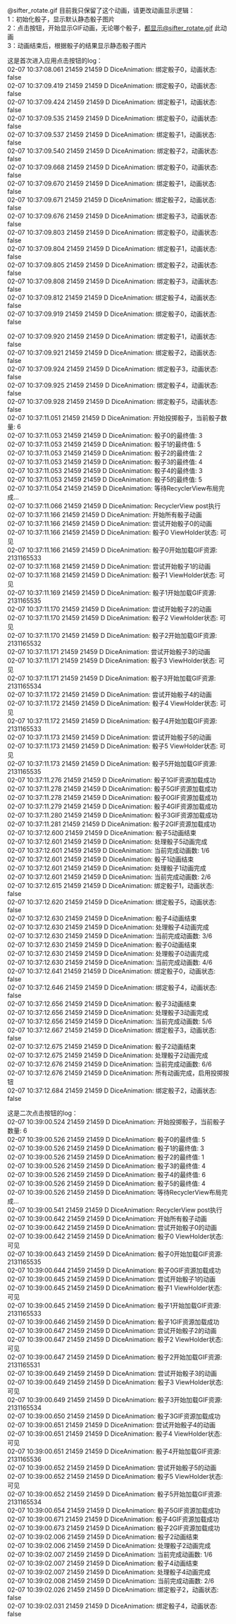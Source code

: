 
  
@sifter_rotate.gif 目前我只保留了这个动画，请更改动画显示逻辑：  
1：初始化骰子，显示默认静态骰子图片  
2：点击按钮，开始显示GIF动画，无论哪个骰子，都显示@sifter_rotate.gif 此动画  
3：动画结束后，根据骰子的结果显示静态骰子图片

这是首次进入应用点击按钮的log：  
02-07 10:37:08.061 21459 21459 D DiceAnimation: 绑定骰子0，动画状态: false  
02-07 10:37:09.419 21459 21459 D DiceAnimation: 绑定骰子0，动画状态: false  
02-07 10:37:09.424 21459 21459 D DiceAnimation: 绑定骰子1，动画状态: false  
02-07 10:37:09.535 21459 21459 D DiceAnimation: 绑定骰子0，动画状态: false  
02-07 10:37:09.537 21459 21459 D DiceAnimation: 绑定骰子1，动画状态: false  
02-07 10:37:09.540 21459 21459 D DiceAnimation: 绑定骰子2，动画状态: false  
02-07 10:37:09.668 21459 21459 D DiceAnimation: 绑定骰子0，动画状态: false  
02-07 10:37:09.670 21459 21459 D DiceAnimation: 绑定骰子1，动画状态: false  
02-07 10:37:09.671 21459 21459 D DiceAnimation: 绑定骰子2，动画状态: false  
02-07 10:37:09.676 21459 21459 D DiceAnimation: 绑定骰子3，动画状态: false  
02-07 10:37:09.803 21459 21459 D DiceAnimation: 绑定骰子0，动画状态: false  
02-07 10:37:09.804 21459 21459 D DiceAnimation: 绑定骰子1，动画状态: false  
02-07 10:37:09.805 21459 21459 D DiceAnimation: 绑定骰子2，动画状态: false  
02-07 10:37:09.808 21459 21459 D DiceAnimation: 绑定骰子3，动画状态: false  
02-07 10:37:09.812 21459 21459 D DiceAnimation: 绑定骰子4，动画状态: false  
02-07 10:37:09.919 21459 21459 D DiceAnimation: 绑定骰子0，动画状态: false  

02-07 10:37:09.920 21459 21459 D DiceAnimation: 绑定骰子1，动画状态: false  
02-07 10:37:09.921 21459 21459 D DiceAnimation: 绑定骰子2，动画状态: false  
02-07 10:37:09.924 21459 21459 D DiceAnimation: 绑定骰子3，动画状态: false  
02-07 10:37:09.925 21459 21459 D DiceAnimation: 绑定骰子4，动画状态: false  
02-07 10:37:09.928 21459 21459 D DiceAnimation: 绑定骰子5，动画状态: false  
02-07 10:37:11.051 21459 21459 D DiceAnimation: 开始投掷骰子，当前骰子数量: 6  
02-07 10:37:11.053 21459 21459 D DiceAnimation: 骰子0的最终值: 3  
02-07 10:37:11.053 21459 21459 D DiceAnimation: 骰子1的最终值: 5  
02-07 10:37:11.053 21459 21459 D DiceAnimation: 骰子2的最终值: 2  
02-07 10:37:11.053 21459 21459 D DiceAnimation: 骰子3的最终值: 4  
02-07 10:37:11.053 21459 21459 D DiceAnimation: 骰子4的最终值: 3  
02-07 10:37:11.053 21459 21459 D DiceAnimation: 骰子5的最终值: 5  
02-07 10:37:11.054 21459 21459 D DiceAnimation: 等待RecyclerView布局完成...  
02-07 10:37:11.066 21459 21459 D DiceAnimation: RecyclerView post执行  
02-07 10:37:11.166 21459 21459 D DiceAnimation: 开始所有骰子动画  
02-07 10:37:11.166 21459 21459 D DiceAnimation: 尝试开始骰子0的动画  
02-07 10:37:11.166 21459 21459 D DiceAnimation: 骰子0 ViewHolder状态: 可见  
02-07 10:37:11.166 21459 21459 D DiceAnimation: 骰子0开始加载GIF资源: 2131165533  
02-07 10:37:11.168 21459 21459 D DiceAnimation: 尝试开始骰子1的动画  
02-07 10:37:11.168 21459 21459 D DiceAnimation: 骰子1 ViewHolder状态: 可见  
02-07 10:37:11.169 21459 21459 D DiceAnimation: 骰子1开始加载GIF资源: 2131165535  
02-07 10:37:11.170 21459 21459 D DiceAnimation: 尝试开始骰子2的动画  
02-07 10:37:11.170 21459 21459 D DiceAnimation: 骰子2 ViewHolder状态: 可见  
02-07 10:37:11.170 21459 21459 D DiceAnimation: 骰子2开始加载GIF资源: 2131165532  
02-07 10:37:11.171 21459 21459 D DiceAnimation: 尝试开始骰子3的动画  
02-07 10:37:11.171 21459 21459 D DiceAnimation: 骰子3 ViewHolder状态: 可见  
02-07 10:37:11.171 21459 21459 D DiceAnimation: 骰子3开始加载GIF资源: 2131165534  
02-07 10:37:11.172 21459 21459 D DiceAnimation: 尝试开始骰子4的动画  
02-07 10:37:11.172 21459 21459 D DiceAnimation: 骰子4 ViewHolder状态: 可见  
02-07 10:37:11.172 21459 21459 D DiceAnimation: 骰子4开始加载GIF资源: 2131165533  
02-07 10:37:11.173 21459 21459 D DiceAnimation: 尝试开始骰子5的动画  
02-07 10:37:11.173 21459 21459 D DiceAnimation: 骰子5 ViewHolder状态: 可见  
02-07 10:37:11.173 21459 21459 D DiceAnimation: 骰子5开始加载GIF资源: 2131165535  
02-07 10:37:11.276 21459 21459 D DiceAnimation: 骰子1GIF资源加载成功  
02-07 10:37:11.278 21459 21459 D DiceAnimation: 骰子5GIF资源加载成功  
02-07 10:37:11.278 21459 21459 D DiceAnimation: 骰子0GIF资源加载成功  
02-07 10:37:11.279 21459 21459 D DiceAnimation: 骰子4GIF资源加载成功  
02-07 10:37:11.280 21459 21459 D DiceAnimation: 骰子3GIF资源加载成功  
02-07 10:37:11.281 21459 21459 D DiceAnimation: 骰子2GIF资源加载成功  
02-07 10:37:12.600 21459 21459 D DiceAnimation: 骰子5动画结束  
02-07 10:37:12.601 21459 21459 D DiceAnimation: 处理骰子5动画完成  
02-07 10:37:12.601 21459 21459 D DiceAnimation: 当前完成动画数: 1/6  
02-07 10:37:12.601 21459 21459 D DiceAnimation: 骰子1动画结束  
02-07 10:37:12.601 21459 21459 D DiceAnimation: 处理骰子1动画完成  
02-07 10:37:12.601 21459 21459 D DiceAnimation: 当前完成动画数: 2/6  
02-07 10:37:12.615 21459 21459 D DiceAnimation: 绑定骰子1，动画状态: false  
02-07 10:37:12.620 21459 21459 D DiceAnimation: 绑定骰子5，动画状态: false  
02-07 10:37:12.630 21459 21459 D DiceAnimation: 骰子4动画结束  
02-07 10:37:12.630 21459 21459 D DiceAnimation: 处理骰子4动画完成  
02-07 10:37:12.630 21459 21459 D DiceAnimation: 当前完成动画数: 3/6  
02-07 10:37:12.630 21459 21459 D DiceAnimation: 骰子0动画结束  
02-07 10:37:12.630 21459 21459 D DiceAnimation: 处理骰子0动画完成  
02-07 10:37:12.630 21459 21459 D DiceAnimation: 当前完成动画数: 4/6  
02-07 10:37:12.641 21459 21459 D DiceAnimation: 绑定骰子0，动画状态: false  
02-07 10:37:12.646 21459 21459 D DiceAnimation: 绑定骰子4，动画状态: false  
02-07 10:37:12.656 21459 21459 D DiceAnimation: 骰子3动画结束  
02-07 10:37:12.656 21459 21459 D DiceAnimation: 处理骰子3动画完成  
02-07 10:37:12.656 21459 21459 D DiceAnimation: 当前完成动画数: 5/6  
02-07 10:37:12.667 21459 21459 D DiceAnimation: 绑定骰子3，动画状态: false  
02-07 10:37:12.675 21459 21459 D DiceAnimation: 骰子2动画结束  
02-07 10:37:12.675 21459 21459 D DiceAnimation: 处理骰子2动画完成  
02-07 10:37:12.676 21459 21459 D DiceAnimation: 当前完成动画数: 6/6  
02-07 10:37:12.676 21459 21459 D DiceAnimation: 所有动画完成，启用投掷按钮  
02-07 10:37:12.684 21459 21459 D DiceAnimation: 绑定骰子2，动画状态: false  
  
  
这是二次点击按钮的log：  
02-07 10:39:00.524 21459 21459 D DiceAnimation: 开始投掷骰子，当前骰子数量: 6  
02-07 10:39:00.526 21459 21459 D DiceAnimation: 骰子0的最终值: 5  
02-07 10:39:00.526 21459 21459 D DiceAnimation: 骰子1的最终值: 3  
02-07 10:39:00.526 21459 21459 D DiceAnimation: 骰子2的最终值: 1  
02-07 10:39:00.526 21459 21459 D DiceAnimation: 骰子3的最终值: 4  
02-07 10:39:00.526 21459 21459 D DiceAnimation: 骰子4的最终值: 6  
02-07 10:39:00.526 21459 21459 D DiceAnimation: 骰子5的最终值: 4  
02-07 10:39:00.526 21459 21459 D DiceAnimation: 等待RecyclerView布局完成...  
02-07 10:39:00.541 21459 21459 D DiceAnimation: RecyclerView post执行  
02-07 10:39:00.642 21459 21459 D DiceAnimation: 开始所有骰子动画  
02-07 10:39:00.642 21459 21459 D DiceAnimation: 尝试开始骰子0的动画  
02-07 10:39:00.642 21459 21459 D DiceAnimation: 骰子0 ViewHolder状态: 可见  
02-07 10:39:00.643 21459 21459 D DiceAnimation: 骰子0开始加载GIF资源: 2131165535  
02-07 10:39:00.644 21459 21459 D DiceAnimation: 骰子0GIF资源加载成功  
02-07 10:39:00.645 21459 21459 D DiceAnimation: 尝试开始骰子1的动画  
02-07 10:39:00.645 21459 21459 D DiceAnimation: 骰子1 ViewHolder状态: 可见  
02-07 10:39:00.645 21459 21459 D DiceAnimation: 骰子1开始加载GIF资源: 2131165533  
02-07 10:39:00.646 21459 21459 D DiceAnimation: 骰子1GIF资源加载成功  
02-07 10:39:00.647 21459 21459 D DiceAnimation: 尝试开始骰子2的动画  
02-07 10:39:00.647 21459 21459 D DiceAnimation: 骰子2 ViewHolder状态: 可见  
02-07 10:39:00.647 21459 21459 D DiceAnimation: 骰子2开始加载GIF资源: 2131165531  
02-07 10:39:00.649 21459 21459 D DiceAnimation: 尝试开始骰子3的动画  
02-07 10:39:00.649 21459 21459 D DiceAnimation: 骰子3 ViewHolder状态: 可见  
02-07 10:39:00.649 21459 21459 D DiceAnimation: 骰子3开始加载GIF资源: 2131165534  
02-07 10:39:00.650 21459 21459 D DiceAnimation: 骰子3GIF资源加载成功  
02-07 10:39:00.651 21459 21459 D DiceAnimation: 尝试开始骰子4的动画  
02-07 10:39:00.651 21459 21459 D DiceAnimation: 骰子4 ViewHolder状态: 可见  
02-07 10:39:00.651 21459 21459 D DiceAnimation: 骰子4开始加载GIF资源: 2131165536  
02-07 10:39:00.652 21459 21459 D DiceAnimation: 尝试开始骰子5的动画  
02-07 10:39:00.652 21459 21459 D DiceAnimation: 骰子5 ViewHolder状态: 可见  
02-07 10:39:00.652 21459 21459 D DiceAnimation: 骰子5开始加载GIF资源: 2131165534  
02-07 10:39:00.654 21459 21459 D DiceAnimation: 骰子5GIF资源加载成功  
02-07 10:39:00.671 21459 21459 D DiceAnimation: 骰子4GIF资源加载成功  
02-07 10:39:00.673 21459 21459 D DiceAnimation: 骰子2GIF资源加载成功  
02-07 10:39:02.006 21459 21459 D DiceAnimation: 骰子2动画结束  
02-07 10:39:02.006 21459 21459 D DiceAnimation: 处理骰子2动画完成  
02-07 10:39:02.007 21459 21459 D DiceAnimation: 当前完成动画数: 1/6  
02-07 10:39:02.007 21459 21459 D DiceAnimation: 骰子4动画结束  
02-07 10:39:02.007 21459 21459 D DiceAnimation: 处理骰子4动画完成  
02-07 10:39:02.008 21459 21459 D DiceAnimation: 当前完成动画数: 2/6  
02-07 10:39:02.026 21459 21459 D DiceAnimation: 绑定骰子2，动画状态: false  
02-07 10:39:02.031 21459 21459 D DiceAnimation: 绑定骰子4，动画状态: false